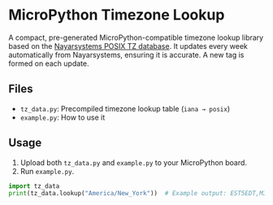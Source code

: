 # MicroPython Timezone Lookup

A compact, pre-generated MicroPython-compatible timezone lookup library based on the [Nayarsystems POSIX TZ database](https://github.com/nayarsystems/posix_tz_db). It updates every week automatically from Nayarsystems, ensuring it is accurate. A new tag is formed on each update.

## Files

- `tz_data.py`: Precompiled timezone lookup table (`iana → posix`)
- `example.py`: How to use it

## Usage

1. Upload both `tz_data.py` and `example.py` to your MicroPython board.
2. Run `example.py`.

```python
import tz_data
print(tz_data.lookup("America/New_York"))  # Example output: EST5EDT,M3.2.0,M11.1.0
```
